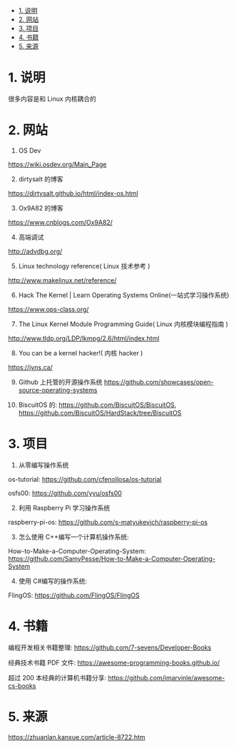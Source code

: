 
<!-- @import "[TOC]" {cmd="toc" depthFrom=1 depthTo=6 orderedList=false} -->

<!-- code_chunk_output -->

- [1. 说明](#1-说明)
- [2. 网站](#2-网站)
- [3. 项目](#3-项目)
- [4. 书籍](#4-书籍)
- [5. 来源](#5-来源)

<!-- /code_chunk_output -->

# 1. 说明

很多内容是和 Linux 内核耦合的

# 2. 网站

1. OS Dev

https://wiki.osdev.org/Main_Page

2. dirtysalt 的博客

https://dirtysalt.github.io/html/index-os.html

3. Ox9A82 的博客

https://www.cnblogs.com/Ox9A82/

4. 高端调试

http://advdbg.org/

5. Linux technology reference( Linux 技术参考 )

http://www.makelinux.net/reference/

6. Hack The Kernel | Learn Operating Systems Online(一站式学习操作系统)

https://www.ops-class.org/

7. The Linux Kernel Module Programming Guide( Linux 内核模块编程指南 )

http://www.tldp.org/LDP/lkmpg/2.6/html/index.html

8. You can be a kernel hacker!( 内核 hacker )

https://jvns.ca/

9. Github 上托管的开源操作系统
https://github.com/showcases/open-source-operating-systems

10. BiscuitOS 的: https://github.com/BiscuitOS/BiscuitOS, https://github.com/BiscuitOS/HardStack/tree/BiscuitOS

# 3. 项目

1. 从零编写操作系统

os-tutorial: https://github.com/cfenollosa/os-tutorial

osfs00: https://github.com/yyu/osfs00

2. 利用 Raspberry Pi 学习操作系统

raspberry-pi-os: https://github.com/s-matyukevich/raspberry-pi-os

3. 怎么使用 C++编写一个计算机操作系统:

How-to-Make-a-Computer-Operating-System: https://github.com/SamyPesse/How-to-Make-a-Computer-Operating-System

4. 使用 C#编写的操作系统:

FlingOS: https://github.com/FlingOS/FlingOS

# 4. 书籍

编程开发相关书籍整理: https://github.com/7-sevens/Developer-Books

经典技术书籍 PDF 文件: https://awesome-programming-books.github.io/

超过 200 本经典的计算机书籍分享: https://github.com/imarvinle/awesome-cs-books


# 5. 来源

https://zhuanlan.kanxue.com/article-8722.htm